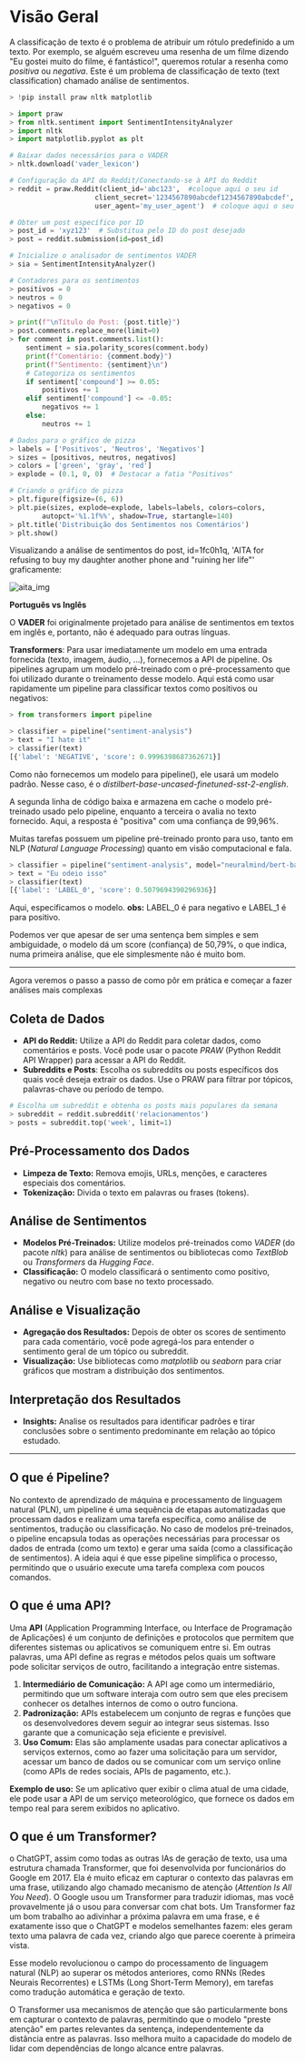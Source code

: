 # Visão Geral

A classificação de texto é o problema de atribuir um rótulo predefinido a um texto. Por exemplo, se alguém escreveu uma resenha de um filme dizendo "Eu gostei muito do filme, é fantástico!", queremos rotular a resenha como *positiva* ou *negativa*. Este é um problema de classificação de texto (text classification) chamado análise de sentimentos.

```python
> !pip install praw nltk matplotlib

> import praw
> from nltk.sentiment import SentimentIntensityAnalyzer
> import nltk
> import matplotlib.pyplot as plt

# Baixar dados necessários para o VADER
> nltk.download('vader_lexicon')

# Configuração da API do Reddit/Conectando-se à API do Reddit
> reddit = praw.Reddit(client_id='abc123',  #coloque aqui o seu id
                     client_secret='1234567890abcdef1234567890abcdef',  # coloque aqui o seu secret
                     user_agent='my_user_agent')  # coloque aqui o seu user (nickname)

# Obter um post específico por ID
> post_id = 'xyz123'  # Substitua pelo ID do post desejado
> post = reddit.submission(id=post_id)

# Inicialize o analisador de sentimentos VADER
> sia = SentimentIntensityAnalyzer()

# Contadores para os sentimentos
> positivos = 0
> neutros = 0
> negativos = 0

> print(f"\nTítulo do Post: {post.title}")
> post.comments.replace_more(limit=0)
> for comment in post.comments.list():
    sentiment = sia.polarity_scores(comment.body)
    print(f"Comentário: {comment.body}")
    print(f"Sentimento: {sentiment}\n")
    # Categoriza os sentimentos
    if sentiment['compound'] >= 0.05:
        positivos += 1
    elif sentiment['compound'] <= -0.05:
        negativos += 1
    else:
        neutros += 1

# Dados para o gráfico de pizza
> labels = ['Positivos', 'Neutros', 'Negativos']
> sizes = [positivos, neutros, negativos]
> colors = ['green', 'gray', 'red']
> explode = (0.1, 0, 0)  # Destacar a fatia "Positivos"

# Criando o gráfico de pizza
> plt.figure(figsize=(6, 6))
> plt.pie(sizes, explode=explode, labels=labels, colors=colors,
        autopct='%1.1f%%', shadow=True, startangle=140)
> plt.title('Distribuição dos Sentimentos nos Comentários')
> plt.show()
```

Visualizando a análise de sentimentos do post, id=1fc0h1q, 'AITA for refusing to buy my daughter another phone and "ruining her life"' graficamente:

![aita_img](https://github.com/user-attachments/assets/d1e45952-48e1-4192-9fb5-182694d9480c)

**Português vs Inglês**

O **VADER** foi originalmente projetado para análise de sentimentos em textos em inglês e, portanto, não é adequado para outras línguas.

**Transformers**:
Para usar imediatamente um modelo em uma entrada fornecida (texto, imagem, áudio, ...), fornecemos a API de pipeline. Os pipelines agrupam um modelo pré-treinado com o pré-processamento que foi utilizado durante o treinamento desse modelo.
Aqui está como usar rapidamente um pipeline para classificar textos como positivos ou negativos:
```python
> from transformers import pipeline

> classifier = pipeline("sentiment-analysis")
> text = "I hate it"
> classifier(text)
[{'label': 'NEGATIVE', 'score': 0.9996398687362671}]
```
Como não fornecemos um modelo para pipeline(), ele usará um modelo padrão. Nesse caso, é o *distilbert-base-uncased-finetuned-sst-2-english*.

A segunda linha de código baixa e armazena em cache o modelo pré-treinado usado pelo pipeline, enquanto a terceira o avalia no texto fornecido. Aqui, a resposta é "positiva" com uma confiança de 99,96%.

Muitas tarefas possuem um pipeline pré-treinado pronto para uso, tanto em NLP (*Natural Language Processing*) quanto em visão computacional e fala.

```python
> classifier = pipeline("sentiment-analysis", model="neuralmind/bert-base-portuguese-cased")
> text = "Eu odeio isso"
> classifier(text)
[{'label': 'LABEL_0', 'score': 0.5079694390296936}]
```
Aqui, especificamos o modelo. **obs:** LABEL_0 é para negativo e LABEL_1 é para positivo.

Podemos ver que apesar de ser uma sentença bem simples e sem ambiguidade, o modelo dá um score (confiança) de 50,79%, o que indica, numa primeira análise, que ele simplesmente não é muito bom.

---
Agora veremos o passo a passo de como pôr em prática e começar a fazer análises mais complexas
## Coleta de Dados
* **API do Reddit:** Utilize a API do Reddit para coletar dados, como comentários e posts. Você pode usar o pacote *PRAW* (Python Reddit API Wrapper) para acessar a API do Reddit.
* **Subreddits e Posts**: Escolha os subreddits ou posts específicos dos quais você deseja extrair os dados. Use o PRAW para filtrar por tópicos, palavras-chave ou período de tempo.
```python
# Escolha um subreddit e obtenha os posts mais populares da semana
> subreddit = reddit.subreddit('relacionamentos')
> posts = subreddit.top('week', limit=1)
```

## Pré-Processamento dos Dados
* **Limpeza de Texto:** Remova emojis, URLs, menções, e caracteres especiais dos comentários.
* **Tokenização:** Divida o texto em palavras ou frases (tokens).

## Análise de Sentimentos
* **Modelos Pré-Treinados:** Utilize modelos pré-treinados como *VADER* (do pacote *nltk*) para análise de sentimentos ou bibliotecas como *TextBlob* ou *Transformers* da *Hugging Face*.
* **Classificação:** O modelo classificará o sentimento como positivo, negativo ou neutro com base no texto processado.

## Análise e Visualização
* **Agregação dos Resultados:** Depois de obter os scores de sentimento para cada comentário, você pode agregá-los para entender o sentimento geral de um tópico ou subreddit.
* **Visualização:** Use bibliotecas como *matplotlib* ou *seaborn* para criar gráficos que mostram a distribuição dos sentimentos.

## Interpretação dos Resultados
* **Insights:** Analise os resultados para identificar padrões e tirar conclusões sobre o sentimento predominante em relação ao tópico estudado.

---
## O que é Pipeline?
No contexto de aprendizado de máquina e processamento de linguagem natural (PLN), um pipeline é uma sequência de etapas automatizadas que processam dados e realizam uma tarefa específica, como análise de sentimentos, tradução ou classificação.
No caso de modelos pré-treinados, o pipeline encapsula todas as operações necessárias para processar os dados de entrada (como um texto) e gerar uma saída (como a classificação de sentimentos).
A ideia aqui é que esse pipeline simplifica o processo, permitindo que o usuário execute uma tarefa complexa com poucos comandos.

## O que é uma API?
Uma **API** (Application Programming Interface, ou Interface de Programação de Aplicações) é um conjunto de definições e protocolos que permitem que diferentes sistemas ou aplicativos se comuniquem entre si. Em outras palavras, uma API define as regras e métodos pelos quais um software pode solicitar serviços de outro, facilitando a integração entre sistemas.

1. **Intermediário de Comunicação:** A API age como um intermediário, permitindo que um software interaja com outro sem que eles precisem conhecer os detalhes internos de como o outro funciona.
2. **Padronização:** APIs estabelecem um conjunto de regras e funções que os desenvolvedores devem seguir ao integrar seus sistemas. Isso garante que a comunicação seja eficiente e previsível.
3. **Uso Comum:** Elas são amplamente usadas para conectar aplicativos a serviços externos, como ao fazer uma solicitação para um servidor, acessar um banco de dados ou se comunicar com um serviço online (como APIs de redes sociais, APIs de pagamento, etc.).

**Exemplo de uso:** Se um aplicativo quer exibir o clima atual de uma cidade, ele pode usar a API de um serviço meteorológico, que fornece os dados em tempo real para serem exibidos no aplicativo.

## O que é um Transformer?
o ChatGPT, assim como todas as outras IAs de geração de texto, usa uma estrutura chamada Transformer, que foi desenvolvida por funcionários do Google em 2017. Ela é muito eficaz em capturar o contexto das palavras em uma frase, utilizando algo chamado mecanismo de atenção (*Attention Is All You Need*). O Google usou um Transformer para traduzir idiomas, mas você provavelmente já o usou para conversar com chat bots. Um Transformer faz um bom trabalho ao adivinhar a próxima palavra em uma frase, e é exatamente isso que o ChatGPT e modelos semelhantes fazem: eles geram texto uma palavra de cada vez, criando algo que parece coerente à primeira vista.

Esse modelo revolucionou o campo do processamento de linguagem natural (NLP) ao superar os métodos anteriores, como RNNs (Redes Neurais Recorrentes) e LSTMs (Long Short-Term Memory), em tarefas como tradução automática e geração de texto.

O Transformer usa mecanismos de atenção que são particularmente bons em capturar o contexto de palavras, permitindo que o modelo "preste atenção" em partes relevantes da sentença, independentemente da distância entre as palavras. Isso melhora muito a capacidade do modelo de lidar com dependências de longo alcance entre palavras.
